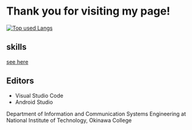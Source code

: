 # Thank you for visiting my page!

[![Top used Langs](https://github-readme-stats.vercel.app/api/top-langs/?username=wassy310&layout=compact&theme=tokyonight)](https://github.com/wassy310/)

## skills
[see here](https://github.com/wassy310/wassy310/blob/main/SKILL.md)

## Editors
- Visual Studio Code
- Android Studio

Department of Information and Communication Systems Engineering at National Institute of Technology, Okinawa College

